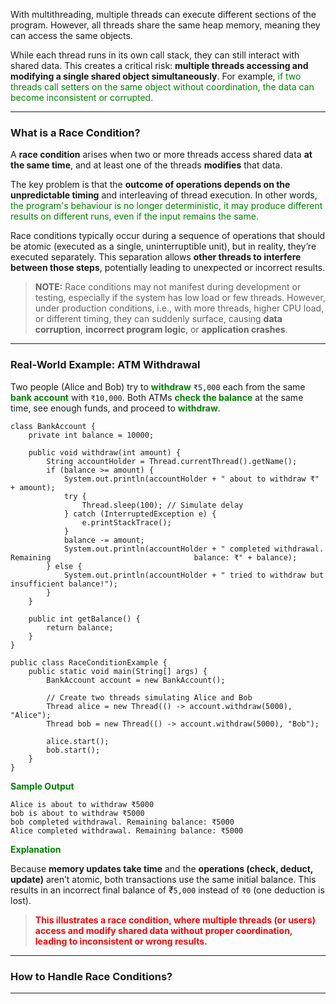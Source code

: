 
With multithreading, multiple threads can execute different sections of the program. However, all threads share the same heap memory, meaning they can access the same objects.

While each thread runs in its own call stack, they can still interact with shared data. This creates a critical risk: **multiple threads accessing and modifying a single shared object simultaneously**. For example, <span style="color:green;">if two threads call setters on the same object without coordination, the data can become inconsistent or corrupted.</span>

---
### What is a Race Condition?

A **race condition** arises when two or more threads access shared data **at the same time**, and at least one of the threads **modifies** that data.

The key problem is that the **outcome of operations depends on the unpredictable timing** and interleaving of thread execution. In other words, <span style="color:green;">the program's behaviour is no longer deterministic, it may produce different results on different runs, even if the input remains the same.</span>

Race conditions typically occur during a sequence of operations that should be atomic (executed as a single, uninterruptible unit), but in reality, they’re executed separately. This separation allows **other threads to interfere between those steps**, potentially leading to unexpected or incorrect results.

> **NOTE:** Race conditions may not manifest during development or testing, especially if the system has low load or few threads. However, under production conditions, i.e., with more threads, higher CPU load, or different timing, they can suddenly surface, causing **data corruption**, **incorrect program logic**, or **application crashes**.

---
### Real-World Example: ATM Withdrawal

Two people (Alice and Bob) try to <span style="color:green;font-weight:bold;">withdraw</span> `₹5,000` each from the same <span style="color:green;font-weight:bold;">bank account</span> with `₹10,000`. Both ATMs <span style="color:green;font-weight:bold;">check the balance</span> at the same time, see enough funds, and proceed to <span style="color:green;font-weight:bold;">withdraw</span>. 

```
class BankAccount {
    private int balance = 10000;

    public void withdraw(int amount) {
	    String accountHolder = Thread.currentThread().getName();
        if (balance >= amount) {
            System.out.println(accountHolder + " about to withdraw ₹" + amount);
            try {
                Thread.sleep(100); // Simulate delay
            } catch (InterruptedException e) {
                e.printStackTrace();
            }
            balance -= amount;
            System.out.println(accountHolder + " completed withdrawal. Remaining                                balance: ₹" + balance);
        } else {
            System.out.println(accountHolder + " tried to withdraw but                                          insufficient balance!");
        }
    }

    public int getBalance() {
        return balance;
    }
}
```

```
public class RaceConditionExample {
    public static void main(String[] args) {
        BankAccount account = new BankAccount();

        // Create two threads simulating Alice and Bob
        Thread alice = new Thread(() -> account.withdraw(5000), "Alice");
        Thread bob = new Thread(() -> account.withdraw(5000), "Bob");

        alice.start();
        bob.start();
    }
}
```

<span style="color:green;font-weight:bold;">Sample Output</span>
	
```
Alice is about to withdraw ₹5000
bob is about to withdraw ₹5000
bob completed withdrawal. Remaining balance: ₹5000
Alice completed withdrawal. Remaining balance: ₹5000
```

<span style="color:green;font-weight:bold;">Explanation</span>

Because **memory updates take time** and the **operations (check, deduct, update)** aren’t atomic, both transactions use the same initial balance. This results in an incorrect final balance of ₹`5,000` instead of `₹0` (one deduction is lost).

> <span style="color:red;font-weight:bold;">This illustrates a race condition, where multiple threads (or users) access and modify shared data without proper coordination, leading to inconsistent or wrong results.</span>

---
### How to Handle Race Conditions?


----

